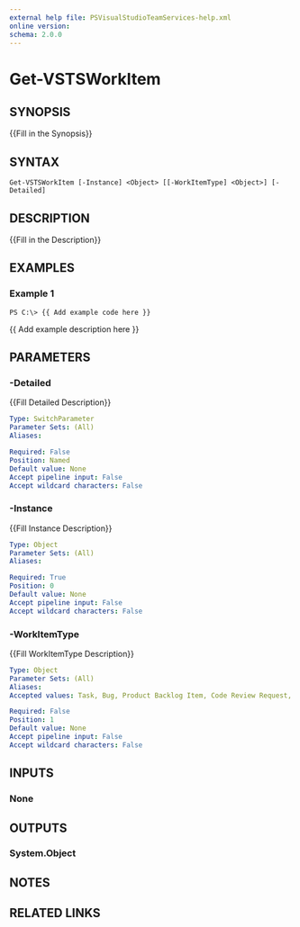 ```yaml
---
external help file: PSVisualStudioTeamServices-help.xml
online version: 
schema: 2.0.0
---
```


# Get-VSTSWorkItem

## SYNOPSIS
{{Fill in the Synopsis}}

## SYNTAX

```
Get-VSTSWorkItem [-Instance] <Object> [[-WorkItemType] <Object>] [-Detailed]
```

## DESCRIPTION
{{Fill in the Description}}

## EXAMPLES

### Example 1
```
PS C:\> {{ Add example code here }}
```

{{ Add example description here }}

## PARAMETERS

### -Detailed
{{Fill Detailed Description}}

```yaml
Type: SwitchParameter
Parameter Sets: (All)
Aliases: 

Required: False
Position: Named
Default value: None
Accept pipeline input: False
Accept wildcard characters: False
```

### -Instance
{{Fill Instance Description}}

```yaml
Type: Object
Parameter Sets: (All)
Aliases: 

Required: True
Position: 0
Default value: None
Accept pipeline input: False
Accept wildcard characters: False
```

### -WorkItemType
{{Fill WorkItemType Description}}

```yaml
Type: Object
Parameter Sets: (All)
Aliases: 
Accepted values: Task, Bug, Product Backlog Item, Code Review Request, Code Review Response, Feature

Required: False
Position: 1
Default value: None
Accept pipeline input: False
Accept wildcard characters: False
```

## INPUTS

### None


## OUTPUTS

### System.Object

## NOTES

## RELATED LINKS

